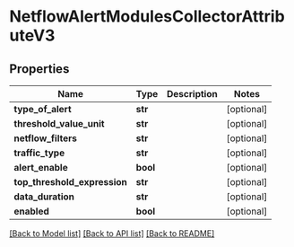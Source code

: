# NetflowAlertModulesCollectorAttributeV3

## Properties
Name | Type | Description | Notes
------------ | ------------- | ------------- | -------------
**type_of_alert** | **str** |  | [optional] 
**threshold_value_unit** | **str** |  | [optional] 
**netflow_filters** | **str** |  | [optional] 
**traffic_type** | **str** |  | [optional] 
**alert_enable** | **bool** |  | [optional] 
**top_threshold_expression** | **str** |  | [optional] 
**data_duration** | **str** |  | [optional] 
**enabled** | **bool** |  | [optional] 

[[Back to Model list]](../README.md#documentation-for-models) [[Back to API list]](../README.md#documentation-for-api-endpoints) [[Back to README]](../README.md)

